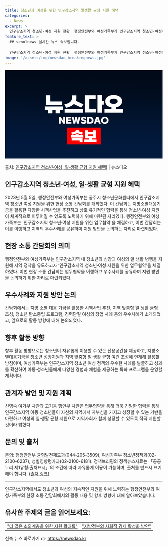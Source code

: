 ```yaml
---
title: 청소년과 여성을 위한 인구감소지역 일생활 균형 지원 혜택
categories:
  - News
excerpt: >
  인구감소지역 청소년·여성 지원 현황  행정안전부와 여성가족부가 인구감소지역 청소년·여성에게 지역 맞춤형 일·…
feature_text: >
  ## seoulnews 실시간 뉴스 속보입니다.

  인구감소지역 청소년·여성 지원 현황  행정안전부와 여성가족부가 인구감소지역 청소년·여성에게 지역 맞춤형 일·…
image: '/assets/img/newsdao_breakingnews.jpg'
---
```


![뉴스다오 속보](/assets/img/newsdao_breakingnews.jpg)

<p>출처: <a href="https://newsdao.kr/4641" rel="dofollow">인구감소지역 청소년·여성, 일·생활 균형 지원 혜택!</a> | 뉴스다오</p>

<h2>인구감소지역 청소년·여성, 일·생활 균형 지원 혜택</h2>
<p data-ke-size="size16">2023년 5월 5일, 행정안전부와 여성가족부는 공주시 청소년문화센터에서 인구감소지역 청소년·여성 지원을 위한 현장 소통 간담회를 개최했다. 이 간담회는 지방소멸대응기금을 활용한 다양한 시책사업을 추진하고 상호 유기적인 협력을 통해 청소년·여성 지원이 체계적으로 이루어질 수 있도록 노력하기 위해 마련된 자리였다. 행정안전부와 여성가족부는 '인구감소지역 청소년·여성 지원을 위한 업무협약'을 체결하고, 이번 간담회는 이를 이행하고 지역의 우수사례를 공유하며 지원 방안을 논의하는 자리로 마련되었다.</p>

<h2 data-ke-size="size26">현장 소통 간담회의 의미</h2>
<p data-ke-size="size16">행정안전부와 여성가족부는 인구감소지역 내 청소년의 성장과 여성의 일·생활 병행을 지원해 지역 정착을 유도하고자 ‘인구감소지역 청소년·여성 지원을 위한 업무협약’을 체결하였다. 이번 현장 소통 간담회는 업무협약을 이행하고 우수사례를 공유하며 지원 방안을 논의하기 위한 자리로 마련되었다.</p>

<h2 data-ke-size="size26">우수사례와 지원 방안 논의</h2>
<p data-ke-size="size16">간담회에서는 지방 소멸 대응 기금을 활용한 시책사업 추진, 지역 맞춤형 일·생활 균형 조성, 청소년 탄소중립 프로그램, 경력단절 여성의 창업 사례 등의 우수사례가 소개되었고, 앞으로의 활동 방향에 대해 논의되었다.</p>

<h2 data-ke-size="size26">향후 활동 방향</h2>
<p data-ke-size="size16">향후 활동 방향으로는 청소년이 자유롭게 이용할 수 있는 전용공간을 제공하고, 지방소멸대응기금을 청소년 성장지원과 지역 맞춤형 일·생활 균형 여건 조성에 연계해 활용할 방침이며, 여성가족부는 인구감소지역 청소년·여성 정책의 우수한 사례를 발굴하고 성과를 확산하여 아동·청소년들에게 다양한 경험과 체험을 제공하는 특화 프로그램을 운영할 계획이다.</p>

<h2 data-ke-size="size26">관계자 발언 및 지원 계획</h2>
<p data-ke-size="size16">신영숙 여가부 차관과 고기동 행안부 차관은 업무협약을 통해 더욱 긴밀한 협력을 통해 인구감소지역 아동·청소년들이 자신의 지역에서 자부심을 가지고 성장할 수 있는 기반을 마련하고 여성의 일·생활 균형 지원으로 지역사회가 함께 성장할 수 있도록 적극 지원할 것이라 밝혔다.</p>

<h2 data-ke-size="size26">문의 및 출처</h2>
<p data-ke-size="size16">문의: 행정안전부 균형발전제도과(044-205-3509), 여성가족부 청소년정책과(02-2100-6237), 성별영향평가과(02-2100-6181). 정책브리핑의 정책뉴스자료는 「공공누리 제1유형:출처표시」의 조건에 따라 자유롭게 이용이 가능하며, 출처를 반드시 표기해야 합니다. (<a href="https://newsdao.kr/4641">출처 링크</a>)</p>

<hr>
<p data-ke-size="size16">인구감소지역에서도 청소년과 여성의 지속적인 지원을 위해 노력하는 행정안전부와 여성가족부의 현장 소통 간담회에서의 활동 내용 및 향후 방향에 대해 알아보았습니다.</p>
<h2 data-ke-size="size26">유사한 주제의 글을 읽어보세요:</h2>
<table>
	<tbody>
		<tr>
			<td style="text-align: center; height: 17px;"><a href="app:content:71720">"더 많은 소외계층을 위한 지원 확대를"</a></td>
			<td style="text-align: center; height: 17px;"><a href="app:content:77425">"지방정부의 사회적 경제 활성화 방안"</a></td>
		</tr>
	</tbody>
</table> 

신속 뉴스 바로가기 👉 <a href="https://newsdao.kr" rel="dofollow">https://newsdao.kr</a>


